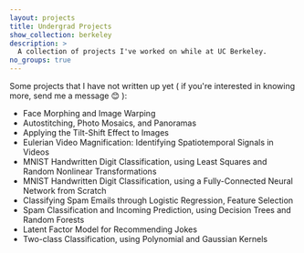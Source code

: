 ```yaml
---
layout: projects
title: Undergrad Projects
show_collection: berkeley
description: >
  A collection of projects I've worked on while at UC Berkeley.
no_groups: true
---
```


Some projects that I have not written up yet ( if you're interested in knowing more, send me a message 😊 ):
- Face Morphing and Image Warping
- Autostitching, Photo Mosaics, and Panoramas
- Applying the Tilt-Shift Effect to Images
- Eulerian Video Magnification: Identifying Spatiotemporal Signals in Videos
- MNIST Handwritten Digit Classification, using Least Squares and Random Nonlinear Transformations
- MNIST Handwritten Digit Classification, using a Fully-Connected Neural Network from Scratch
- Classifying Spam Emails through Logistic Regression, Feature Selection
- Spam Classification and Incoming Prediction, using Decision Trees and Random Forests
- Latent Factor Model for Recommending Jokes
- Two-class Classification, using Polynomial and Gaussian Kernels